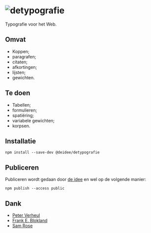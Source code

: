 # ![detypografie](https://deidee.com/logo.png?text=deTypografie)

Typografie voor het Web.

## Omvat

- Koppen;
- paragrafen;
- citaten;
- afkortingen;
- lijsten;
- gewichten.

## Te doen

- Tabellen;
- formulieren;
- spatiëring;
- variabele gewichten;
- korpsen.

## Installatie

```shell
npm install --save-dev @deidee/detypografie
```

## Publiceren

Publiceren wordt gedaan door [de idee](https://deidee.nl/) en wel op de volgende manier:

```shell
npm publish --access public
```

## Dank

- [Peter Verheul](https://www.kabk.nl/docenten/peter-verheul)
- [Frank E. Blokland](https://www.kabk.nl/docenten/frank-blokland)
- [Sam Rose](https://samwho.dev/)
